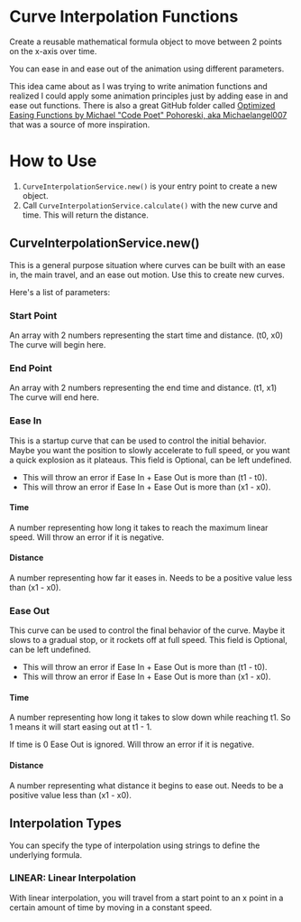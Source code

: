 # Curve Interpolation Functions
Create a reusable mathematical formula object to move between 2 points on the x-axis over time.

You can ease in and ease out of the animation using different parameters.

This idea came about as I was trying to write animation functions and realized I could apply some animation principles just by adding ease in and ease out functions. There is also a great GitHub folder called [Optimized Easing Functions by Michael "Code Poet" Pohoreski, aka Michaelangel007](https://github.com/Michaelangel007/easing) that was a source of more inspiration.

# How to Use
1) `CurveInterpolationService.new()` is your entry point to create a new object.
2) Call `CurveInterpolationService.calculate()` with the new curve and time. This will return the distance.

## CurveInterpolationService.new()
This is a general purpose situation where curves can be built with an ease in, the main travel, and an ease out motion.
Use this to create new curves.

Here's a list of parameters:
### Start Point
An array with 2 numbers representing the start time and distance. (t0, x0)
The curve will begin here.
### End Point
An array with 2 numbers representing the end time and distance. (t1, x1)
The curve will end here.
### Ease In
This is a startup curve that can be used to control the initial behavior. Maybe you want the position to slowly accelerate to full speed, or you want a quick explosion as it plateaus.
This field is Optional, can be left undefined.

- This will throw an error if Ease In + Ease Out is more than (t1 - t0).
- This will throw an error if Ease In + Ease Out is more than (x1 - x0).

#### Time
A number representing how long it takes to reach the maximum linear speed. 
Will throw an error if it is negative.

#### Distance
A number representing how far it eases in. Needs to be a positive value less than (x1 - x0).

### Ease Out
This curve can be used to control the final behavior of the curve. Maybe it slows to a gradual stop, or it rockets off at full speed. 
This field is Optional, can be left undefined.

- This will throw an error if Ease In + Ease Out is more than (t1 - t0).
- This will throw an error if Ease In + Ease Out is more than (x1 - x0).

#### Time
A number representing how long it takes to slow down while reaching t1. So 1 means it will start easing out at t1 - 1.

If time is 0 Ease Out is ignored.
Will throw an error if it is negative.

#### Distance
A number representing what distance it begins to ease out. Needs to be a positive value less than (x1 - x0).

## Interpolation Types
You can specify the type of interpolation using strings to define the underlying formula.

### LINEAR: Linear Interpolation
With linear interpolation, you will travel from a start point to an x point in a certain amount of time by moving in a constant speed.
